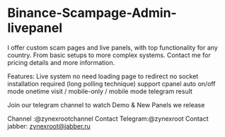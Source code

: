 # Binance-Scampage-Admin-livepanel

I offer custom scam pages and live panels, with top functionality for any country. From basic setups to more complex systems.
Contact me for pricing details and more information.

Features:
Live system no need loading page to redirect
no socket installation required (long polling technique)
support cpanel 
auto on/off mode
onetime visit / mobile-only / mobile mode
telegram result

Join our telegram channel to watch Demo & New Panels we release

Channel :@zynexrootchannel
Contact Telegram:@zynexroot
Contact jabber: zynexroot@jabber.ru
